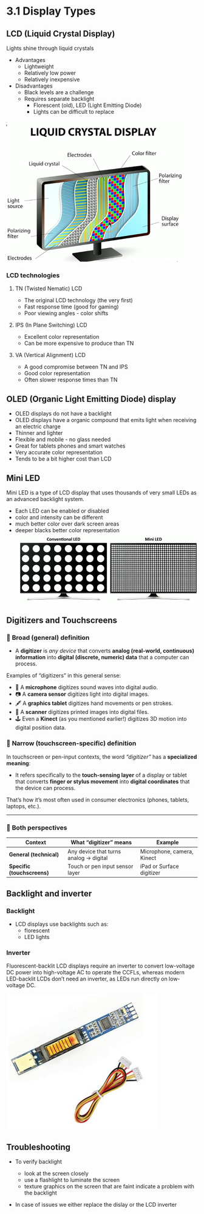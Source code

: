 # 3.1 Display Types

## LCD (Liquid Crystal Display)

Lights shine through liquid crystals
- Advantages
	- Lightweight
	- Relatively low power
	- Relatively inexpensive
- Disadvantages
	-  Black levels are a challenge
	-  Requires separate backlight
		-  Florescent (old), LED (Light Emitting Diode)
		-  Lights can be difficult to replace

![ab381a3701b8fc49e1798447a926a3b5.png](../_resources/ab381a3701b8fc49e1798447a926a3b5.png)

### LCD technologies

1. TN (Twisted Nematic) LCD
	- The original LCD technology (the very first)
	- Fast response time (good for gaming)
	- Poor viewing angles - color shifts

2. IPS (In Plane Switching) LCD
	-  Excellent color representation
	-  Can be more expensive to produce than TN
3. VA (Vertical Alignment) LCD
	- A good compromise between TN and IPS
	- Good color representation
	- Often slower response times than TN

## OLED (Organic Light Emitting Diode) display

- OLED displays do not have a backlight
- OLED displays have a organic compound that emits light when receiving an electric charge
-  Thinner and lighter
-  Flexible and mobile - no glass needed
-  Great for tablets phones and smart watches
-  Very accurate color representation
-  Tends to be a bit higher cost than LCD

## Mini LED

Mini LED is a type of LCD display that uses thousands of very small LEDs as an advanced backlight system.

- Each LED can be enabled or disabled
- color and intensity can be different
- much better color over dark screen areas
- deeper blacks better color representation
![59be05fdb75c0b0fc04d87c00a944bc0.png](../_resources/59be05fdb75c0b0fc04d87c00a944bc0.png)

## Digitizers and Touchscreens

### 🔹 **Broad (general) definition**

- A **digitizer** is *any device* that converts **analog (real-world, continuous) information** into **digital (discrete, numeric) data** that a computer can process.

Examples of “digitizers” in this general sense:

* 🎤 A **microphone** digitizes sound waves into digital audio.
* 📷 A **camera sensor** digitizes light into digital images.
* 🖋️ A **graphics tablet** digitizes hand movements or pen strokes.
* 📡 A **scanner** digitizes printed images into digital files.
* 🕹️ Even a **Kinect** (as you mentioned earlier!) digitizes 3D motion into digital position data.

### 🔹 **Narrow (touchscreen-specific) definition**

In touchscreen or pen-input contexts, the word *“digitizer”* has a **specialized meaning**:

- It refers specifically to the **touch-sensing layer** of a display or tablet that converts **finger or stylus movement** into **digital coordinates** that the device can process.

That’s how it’s most often used in consumer electronics (phones, tablets, laptops, etc.).

---

### 🔹 **Both perspectives**

| Context                     | What “digitizer” means                 | Example                    |
| --------------------------- | -------------------------------------- | -------------------------- |
| **General (technical)**     | Any device that turns analog → digital | Microphone, camera, Kinect |
| **Specific (touchscreens)** | Touch or pen input sensor layer        | iPad or Surface digitizer  |


## Backlight and inverter

### Backlight
- LCD displays use backlights such as:
	- florescent
	- LED lights

### Inverter

Fluorescent-backlit LCD displays require an inverter to convert low-voltage DC power into high-voltage AC to operate the CCFLs, whereas modern LED-backlit LCDs don’t need an inverter, as LEDs run directly on low-voltage DC.

![abddacf6d5fc75cb6b82ea4a6ccfae12.png](../_resources/abddacf6d5fc75cb6b82ea4a6ccfae12.png)

## Troubleshooting

- To verify backlight 
	- look at the screen closely
	- use a flashlight to luminate the screen
	- texture graphics on the screen that are faint indicate a problem with the backlight

- In case of issues we either replace the dislay or the LCD inverter 





